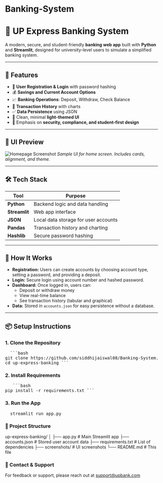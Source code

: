 # Banking-System
# 🏦 UP Express Banking System

A modern, secure, and student-friendly **banking web app** built with **Python** and **Streamlit**, designed for university-level users to simulate a simplified banking system.

---

## 🚀 Features

- 🔐 **User Registration & Login** with password hashing
- 💰 **Savings and Current Account Options**
- 📈 **Banking Operations**: Deposit, Withdraw, Check Balance
- 📜 **Transaction History** with charts
- ✅ **Data Persistence** using JSON
- 🎨 Clean, minimal **light-themed UI**
- 💬 Emphasis on **security, compliance, and student-first design**

---

## 📸 UI Preview

![Homepage Screenshot](screenshots/homepage.png)
*Sample UI for home screen. Includes cards, alignment, and theme.*

---

## 🛠️ Tech Stack

| Tool | Purpose |
|------|---------|
| **Python** | Backend logic and data handling |
| **Streamlit** | Web app interface |
| **JSON** | Local data storage for user accounts |
| **Pandas** | Transaction history and charting |
| **Hashlib** | Secure password hashing |

---

## 🧩 How It Works

- **Registration:** Users can create accounts by choosing account type, setting a password, and providing a deposit.
- **Login:** Secure login using account number and hashed password.
- **Dashboard:** Once logged in, users can:
  - Deposit or withdraw money
  - View real-time balance
  - See transaction history (tabular and graphical)
- **Data:** Stored in `accounts.json` for easy persistence without a database.

---

## 📦 Setup Instructions

### 1. Clone the Repository
<pre>
  ```bash
git clone https://github.com/siddhijaiswal08/Banking-System.git
cd up-express-banking ```
</pre>


### 2. Install Requirements
<pre>
   ```bash
pip install -r requirements.txt ``` 
</pre>

### 3. Run the App
<pre>
  streamlit run app.py
</pre>

 ### 📁 Project Structure
 up-express-banking/
│
├── app.py     # Main Streamlit app
├── accounts.json            # Stored user account data
├── requirements.txt         # List of dependencies
├── screenshots/             # UI screenshots
└── README.md                # This file

### 📧 Contact & Support
For feedback or support, please reach out at support@upbank.com


